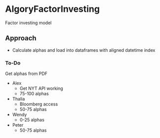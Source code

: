 # AlgoryFactorInvesting

Factor investing model

## Approach

- Calculate alphas and load into dataframes with aligned datetime index

### To-Do

Get alphas from PDF

- Alex
  - Get NYT API working
  - 75-100 alphas
- Thalia
  - Bloomberg access
  - 50-75 alphas
- Wendy
  - 0-25 alphas
- Peter
  - 50-75 alphas
